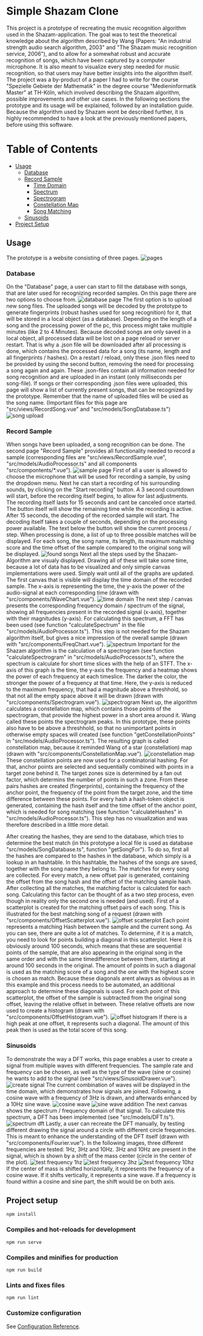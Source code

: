 # Simple Shazam Clone
This project is a prototype of recreating the music recognition algorithm used in the Shazam-application. The goal was to test the theoretical knowledge about the algorithm described by Wang (Papers: "An industrial strength audio search algorithm, 2003" and "The Shazam music recognition service, 2006"), and to allow for a somewhat robust and accurate recognition of songs, which have been captured by a computer microphone. It is also meant to visualize every step needed for music recognition, so that users may have better insights into the algorithm itself. The project was a by-product of a paper I had to write for the course "Spezielle Gebiete der Mathematik" in the degree course "Medieninformatik Master" at TH-Köln, which involved describing the Shazam algorithm, possible improvements and other use cases. In the following sections the prototype and its usage will be explained, followed by an installation guide. Because the algorithm used by Shazam wont be described further, it is highly recommended to have a look at the previously mentioned papers, before using this software.

# Table of Contents
* [Usage](#usage)
	* [Database](#database)
	* [Record Sample](#record_sample)
		* [Time Domain](#time_domain)
		* [Spectrum](#spectrum)
		* [Spectrogram](#spectrogram)
		* [Constellation Map](#constellation)
		* [Song Matching](#record_sample)
	* [Sinusoids](#sinusoids)
* [Project Setup](#project_setup)


## Usage <a name="usage"></a>
The prototype is a website consisting of three pages.
![pages](./images/pages.png?raw=true "Page Tabs")

### Database <a name="database"></a>
On the "Database" page, a user can start to fill the database with songs, that are later used for recognizing recorded samples. On this page there are two options to choose from.
![database page](./images/database.png?raw=true "Database Page")
The first option is to upload new song files. The uploaded songs will be decoded by the prototype to generate fingerprints (robust hashes used for song recognition) for it, that will be stored in a local object (as a database). Depending on the length of a song and the processing power of the pc, this process might take multiple minutes (like 2 to 4 Minutes). Because decoded songs are only saved in a local object, all processed data will be lost on a page reload or server restart. That is why a .json file will be downloaded after all processing is done, which contains the processed data for a song (its name, length and all fingerprints / hashes). On a restart / reload, only these .json files need to be provided by using the second button, removing the need for processing a song again and again. These .json-files contain all information needed for song recognition and are uploaded in an instant (only milliseconds per song-file). If songs or their corresponding .json files were uploaded, this page will show a list of currently present songs, that can be recognized by the prototype. Remember that the name of uploaded files will be used as the song name. (Important files for this page are "src/views/RecordSong.vue" and "src/models/SongDatabase.ts")
![song upload](./images/songs.png?raw=true "Song List")

### Record Sample <a name="record_sample"></a>
When songs have been uploaded, a song recognition can be done. The second page "Record Sample" provides all functionality needed to record a sample (corresponding files are "src/views/RecordSample.vue", "src/models/AudioProcessor.ts" and all components "src/compontents/*.vue").
![sample page](./images/sample.png?raw=true "Sample Page")
First of all a user is allowed to choose the microphone that will be used for recording a sample, by using the dropdown menu. Next he can start a recording of his surrounding sounds, by clicking on the "Start recording" button. A 3 second countdown will start, before the recording itself begins, to allow for last adjustments. The recording itself lasts for 15 seconds and cant be canceled once started. The button itself will show the remaining time while the recording is active. After 15 seconds, the decoding of the recorded sample will start. The decoding itself takes a couple of seconds, depending on the processing power available. The text below the button will show the current process / step. When processing is done, a list of up to three possible matches will be displayed. For each song, the song name, its length, its maximum matching score and the time offset of the sample compared to the original song will be displayed.
![found songs](./images/foundSongs.png?raw=true "Found Songs")
<a name="time_domain"></a>
Next all the steps used by the Shazam-Algorithm are visualy displayed. Drawing all of these will take some time, because a lot of data has to be visualized and only simple canvas implementations were used. Simply wait until all of the graphs are updated.
The first canvas that is visible will display the time domain of the recorded sample. The x-axis is representing the time, the y-axis the power of the audio-signal at each corresponding time (drawn with "src/components/WaveChart.vue").
![time domain](./images/timeDomain.png?raw=true "Time Domain")
<a name="spectrum"></a>
The next step / canvas presents the corresponding frequency domain / spectrum of the signal, showing all frequencies present in the recorded signal (x-axis), together with their magnitudes (y-axis). For calculating this spectrum, a FFT has been used (see function "calculateSpectrum" in the file "src/models/AudioProcessor.ts"). This step is not needed for the Shazam algorithm itself, but gives a nice impression of the overall sample (drawn with "src/components/FreqChart.vue").
![spectrum](./images/spectrum.png?raw=true "Spectrum")
<a name="spectrogram"></a>
Important for the Shazam algorithm is the calculation of a spectrogram (see function "calculateSpectrogram" in "src/models/AudioProcessor.ts"), where the spectrum is calculate for short time slices with the help of an STFT. The x-axis of this graph is the time, the y-axis the frequency and a heatmap shows the power of each frequency at each timeslice. The darker the color, the stronger the power of a frequency at that time. Here, the y-axis is reduced to the maximum frequency, that had a magnitude above a threshhold, so that not all the empty space above it will be drawn (drawn with "src/components/Spectrogram.vue").
![spectrogram](./images/spectrogram.png?raw=true "Spectrogram")
<a name="constellation"></a>
Next up, the algorithm calculates a constellation map, which contains those points of the spectrogram, that provide the highest power in a short area around it. Wang called these points the spectrogram peaks. In this prototype, these points also have to be above a threshhold, so that no unimportant points in otherwise empty spaces will created (see function "getConstellationPoints" in "src/models/AudioProcessor.ts"). The resulting graph is called constellation map, because it reminded Wang of a star (constellation) map (drawn with "src/components/ConstellationMap.vue").
![constellation map](./images/constellationMap.png?raw=true "Constellation Map")
<a name="song_matching"></a>
These constellation points are now used for a combinatorial hashing. For that, anchor points are selected and sequentially combined with points in a target zone behind it. The target zones size is determined by a fan out factor, which determins the number of points in such a zone. From these pairs hashes are created (fingerprints), containing the frequency of the anchor point, the frequency of the point from the target zone, and the time difference between these points. For every hash a hash-token object is generated, containing the hash itself and the time offset of the anchor point, which is needed for song matching (see function "calculateHashes" in "src/models/AudioProcessor.ts"). This step has no visualization and was therefore described in a little more detail.

After creating the hashes, they are send to the database, which tries to determine the best match (in this prototype a local file is used as database "src/models/SongDatabase.ts", function "getSongFor"). To do so, first all the hashes are compared to the hashes in the database, which simply is a lookup in an hashtable. In this hashtable, the hashes of the songs are saved, together with the song name they belong to. The matches for every song are collected. For every match, a new offset pair is generated, containing the offset from the song hash and the offset of the matching sample hash. After collecting all the matches, the matching factor is calculated for each song. Calculating this factor can be thought of as a two step process, even though in reality only the second one is needed (and used). First of a scatterplot is created for the matching offset pairs of each song. This is illustrated for the best matching song of a request (drawn with "src/components/OffsetScatterplot.vue").
![offset scatterplot](./images/offsetScatterplot.png?raw=true "Offset Scatterplot")
Each point represents a matching Hash between the sample and the current song. As you can see, there are quite a lot of matches. To determine, if it is a match, you need to look for points building a diagonal in this scatterplot. Here it is obviously around 100 seconds, which means that these are sequential points of the sample, that are also appearing in the original song in the same order and with the same timedifference between them, starting at around 100 seconds in the original. The amount of points in such a diagonal is used as the matching score of a song and the one with the highest score is chosen as match. Because these diagonals arent always as obvious as in this example and this process needs to be automated, an additional approach to determine these diagonals is used. For each point of this scatterplot, the offset of the sample is subtracted from the original song offset, leaving the relative offset in between. These relative offsets are now used to create a histogram (drawn with "src/components/OffsetHistogram.vue").
![offset histogram](./images/offsetHistogram.png?raw=true "Offset Histogram")
If there is a high peak at one offset, it represents such a diagonal. The amount of this peak then is used as the total score of this song.

### Sinusoids <a name="sinusoids"></a>
To demonstrate the way a DFT works, this page enables a user to create a signal from multiple waves with different frequencies. The sample rate and frequency can be chosen, as well as the type of the wave (sine or cosine) he wants to add to the signal (see "src/views/SinusoidDrawer.vue").
![create signal](./images/createWave.png?raw=true "Create Signal")
The current combination of waves will be displayed in the time domain, which demonstrates how signals are joined. Following, a cosine wave with a frequency of 3Hz is drawn, and afterwards enhanced by a 10Hz sine wave.
![cosine wave](./images/cos3Hz.png?raw=true "Cosine Wave")
![sine wave addition](./images/addSine10hz.png?raw=true "Sine wave addition")
The next canvas shows the spectrum / frequency domain of that signal. To calculate this spectrum, a DFT has been implemented (see "src/models/DFT.ts").
![spectrum dft](./images/spectrumDFT.png?raw=true "Spectrum DFT")
Lastly, a user can recreate the DFT manually, by testing different drawing the signal around a circle with different circle frequencies. This is meant to enhance the understanding of the DFT itself (drawn with "src/components/Fourier.vue"). In the following images, three different frequencies are tested: 1Hz, 3Hz and 10Hz. 3Hz and 10Hz are present in the signal, which is shown by a shift of the mass center (circle in the center of the plot).
![test frequency 1hz](./images/test1Hz.png?raw=true "Test Frequency 1Hz")
![test frequency 3hz](./images/test3Hz.png?raw=true "Test Frequency 3Hz")
![test frequency 10hz](./images/test10Hz.png?raw=true "Test Frequency 10Hz")
If the center of mass is shifted horizontally, it represents the frequency of a cosine wave. If it shifts vertically, it represents a sine wave. If a frequency is found within a cosine and sine part, the shift would be on both axis.






## Project setup <a name="project_setup"></a>
```
npm install
```

### Compiles and hot-reloads for development
```
npm run serve
```

### Compiles and minifies for production
```
npm run build
```

### Lints and fixes files
```
npm run lint
```

### Customize configuration
See [Configuration Reference](https://cli.vuejs.org/config/).
